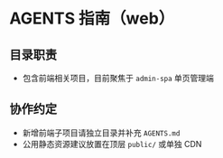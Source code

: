 # AGENTS 指南（web）

## 目录职责
- 包含前端相关项目，目前聚焦于 `admin-spa` 单页管理端

## 协作约定
- 新增前端子项目请独立目录并补充 `AGENTS.md`
- 公用静态资源建议放置在顶层 `public/` 或单独 CDN